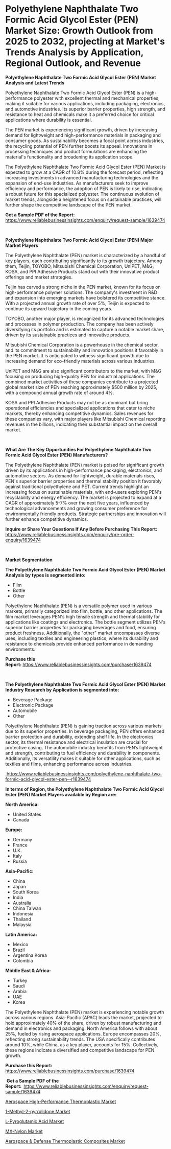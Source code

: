 <p><h1>Polyethylene Naphthalate Two Formic Acid Glycol Ester (PEN) Market Size: Growth Outlook from 2025 to 2032, projecting at Market's Trends Analysis by Application, Regional Outlook, and Revenue</h1></p><p><strong>Polyethylene Naphthalate Two Formic Acid Glycol Ester (PEN) Market Analysis and Latest Trends</strong></p>
<p><p>Polyethylene Naphthalate Two Formic Acid Glycol Ester (PEN) is a high-performance polyester with excellent thermal and mechanical properties, making it suitable for various applications, including packaging, electronics, and automotive industries. Its superior barrier properties, high strength, and resistance to heat and chemicals make it a preferred choice for critical applications where durability is essential. </p><p>The PEN market is experiencing significant growth, driven by increasing demand for lightweight and high-performance materials in packaging and consumer goods. As sustainability becomes a focal point across industries, the recycling potential of PEN further boosts its appeal. Innovations in processing techniques and product formulations are enhancing the material's functionality and broadening its application scope. </p><p>The Polyethylene Naphthalate Two Formic Acid Glycol Ester (PEN) Market is expected to grow at a CAGR of 10.8% during the forecast period, reflecting increasing investments in advanced manufacturing technologies and the expansion of end-use industries. As manufacturers seek to improve efficiency and performance, the adoption of PEN is likely to rise, indicating a robust future for this specialized polyester. The continuous evolution of market trends, alongside a heightened focus on sustainable practices, will further shape the competitive landscape of the PEN market.</p></p>
<p><strong>Get a Sample PDF of the Report:&nbsp;</strong> <a href="https://www.reliablebusinessinsights.com/enquiry/request-sample/1639474?utm_campaign=904&utm_medium=2&utm_source=Github&utm_content=ia&utm_term=01022025&utm_id=polyethylene-naphthalate-two-formic-acid-glycol-ester-pen">https://www.reliablebusinessinsights.com/enquiry/request-sample/1639474</a></p>
<p>&nbsp;</p>
<p><strong>Polyethylene Naphthalate Two Formic Acid Glycol Ester (PEN) Major Market Players</strong></p>
<p><p>The Polyethylene Naphthalate (PEN) market is characterized by a handful of key players, each contributing significantly to its growth trajectory. Among them, Teijin, TOYOBO, Mitsubishi Chemical Corporation, UniPET, M&G, KOSA, and PPI Adhesive Products stand out with their innovative product offerings and market strategies.</p><p>Teijin has carved a strong niche in the PEN market, known for its focus on high-performance polymer solutions. The company's investment in R&D and expansion into emerging markets have bolstered its competitive stance. With a projected annual growth rate of over 5%, Teijin is expected to continue its upward trajectory in the coming years.</p><p>TOYOBO, another major player, is recognized for its advanced technologies and processes in polymer production. The company has been actively diversifying its portfolio and is estimated to capture a notable market share, driven by its sustainable practices and innovative products.</p><p>Mitsubishi Chemical Corporation is a powerhouse in the chemical sector, and its commitment to sustainability and innovation positions it favorably in the PEN market. It is anticipated to witness significant growth due to increasing demand for eco-friendly materials across various industries.</p><p>UniPET and M&G are also significant contributors to the market, with M&G focusing on producing high-quality PEN for industrial applications. The combined market activities of these companies contribute to a projected global market size of PEN reaching approximately $500 million by 2025, with a compound annual growth rate of around 4%.</p><p>KOSA and PPI Adhesive Products may not be as dominant but bring operational efficiencies and specialized applications that cater to niche markets, thereby enhancing competitive dynamics. Sales revenues for these companies vary, with major players like Mitsubishi Chemical reporting revenues in the billions, indicating their substantial impact on the overall market.</p></p>
<p>&nbsp;</p>
<p><strong>What Are The Key Opportunities For Polyethylene Naphthalate Two Formic Acid Glycol Ester (PEN) Manufacturers?</strong></p>
<p><p>The Polyethylene Naphthalate (PEN) market is poised for significant growth driven by its applications in high-performance packaging, electronics, and automotive sectors. As demand for lightweight, durable materials rises, PEN's superior barrier properties and thermal stability position it favorably against traditional polyethylene and PET. Current trends highlight an increasing focus on sustainable materials, with end-users exploring PEN's recyclability and energy efficiency. The market is projected to expand at a CAGR of approximately 5-7% over the next five years, influenced by technological advancements and growing consumer preference for environmentally friendly products. Strategic partnerships and innovation will further enhance competitive dynamics.</p></p>
<p><strong>Inquire or Share Your Questions If Any Before Purchasing This Report:</strong> <a href="https://www.reliablebusinessinsights.com/enquiry/pre-order-enquiry/1639474?utm_campaign=904&utm_medium=2&utm_source=Github&utm_content=ia&utm_term=01022025&utm_id=polyethylene-naphthalate-two-formic-acid-glycol-ester-pen">https://www.reliablebusinessinsights.com/enquiry/pre-order-enquiry/1639474</a></p>
<p>&nbsp;</p>
<p><strong>Market Segmentation</strong></p>
<p><strong>The Polyethylene Naphthalate Two Formic Acid Glycol Ester (PEN) Market Analysis by types is segmented into:</strong></p>
<p><ul><li>Film</li><li>Bottle</li><li>Other</li></ul></p>
<p><p>Polyethylene Naphthalate (PEN) is a versatile polymer used in various markets, primarily categorized into film, bottle, and other applications. The film market leverages PEN's high tensile strength and thermal stability for applications like coatings and electronics. The bottle segment utilizes PEN's superior barrier properties for packaging beverages and food, ensuring product freshness. Additionally, the "other" market encompasses diverse uses, including textiles and engineering plastics, where its durability and resistance to chemicals provide enhanced performance in demanding environments.</p></p>
<p><strong>Purchase this Report:&nbsp;</strong><a href="https://www.reliablebusinessinsights.com/purchase/1639474?utm_campaign=904&utm_medium=2&utm_source=Github&utm_content=ia&utm_term=01022025&utm_id=polyethylene-naphthalate-two-formic-acid-glycol-ester-pen">https://www.reliablebusinessinsights.com/purchase/1639474</a></p>
<p>&nbsp;</p>
<p><strong>The Polyethylene Naphthalate Two Formic Acid Glycol Ester (PEN) Market Industry Research by Application is segmented into:</strong></p>
<p><ul><li>Beverage Package</li><li>Electronic Package</li><li>Automobile</li><li>Other</li></ul></p>
<p><p>Polyethylene Naphthalate (PEN) is gaining traction across various markets due to its superior properties. In beverage packaging, PEN offers enhanced barrier protection and durability, extending shelf life. In the electronics sector, its thermal resistance and electrical insulation are crucial for protective casing. The automobile industry benefits from PEN’s lightweight and strength, contributing to fuel efficiency and durability in components. Additionally, its versatility makes it suitable for other applications, such as textiles and films, enhancing performance across industries.</p></p>
<p><a href="https://www.reliablebusinessinsights.com/polyethylene-naphthalate-two-formic-acid-glycol-ester-pen--r1639474?utm_campaign=904&utm_medium=2&utm_source=Github&utm_content=ia&utm_term=01022025&utm_id=polyethylene-naphthalate-two-formic-acid-glycol-ester-pen">&nbsp;https://www.reliablebusinessinsights.com/polyethylene-naphthalate-two-formic-acid-glycol-ester-pen--r1639474</a></p>
<p><strong>In terms of Region, the Polyethylene Naphthalate Two Formic Acid Glycol Ester (PEN) Market Players available by Region are:</strong></p>
<p>
    <p> <strong> North America: </strong>
        <ul>
            <li>United States</li>
            <li>Canada</li>
        </ul>
        </p> 
    <p> <strong> Europe: </strong>
        <ul>
            <li>Germany</li>
            <li>France</li>
            <li>U.K.</li>
            <li>Italy</li>
            <li>Russia</li>
        </ul>
        </p> 
    <p> <strong> Asia-Pacific: </strong>
        <ul>
            <li>China</li>
            <li>Japan</li>
            <li>South Korea</li>
            <li>India</li>
            <li>Australia</li>
            <li>China Taiwan</li>
            <li>Indonesia</li>
            <li>Thailand</li>
            <li>Malaysia</li>
        </ul>
        </p> 
    <p> <strong> Latin America: </strong>
        <ul>
            <li>Mexico</li>
            <li>Brazil</li>
            <li>Argentina Korea</li>
            <li>Colombia</li>
        </ul>
        </p> 
    <p> <strong> Middle East & Africa: </strong>
        <ul>
            <li>Turkey</li>
            <li>Saudi</li>
            <li>Arabia</li>
            <li>UAE</li>
            <li>Korea</li>
        </ul>
    </p>
    </p>
<p><p>The Polyethylene Naphthalate (PEN) market is experiencing notable growth across various regions. Asia-Pacific (APAC) leads the market, projected to hold approximately 40% of the share, driven by robust manufacturing and demand in electronics and packaging. North America follows with about 25%, fueled by rising aerospace applications. Europe encompasses 20%, reflecting strong sustainability trends. The USA specifically contributes around 10%, while China, as a key player, accounts for 15%. Collectively, these regions indicate a diversified and competitive landscape for PEN growth.</p></p>
<p><strong>Purchase this Report: </strong><a href="https://www.reliablebusinessinsights.com/purchase/1639474?utm_campaign=904&utm_medium=2&utm_source=Github&utm_content=ia&utm_term=01022025&utm_id=polyethylene-naphthalate-two-formic-acid-glycol-ester-pen">https://www.reliablebusinessinsights.com/purchase/1639474</a></p>
<p>&nbsp;<strong>Get a Sample PDF of the Report:&nbsp;&nbsp;</strong><a href="https://www.reliablebusinessinsights.com/enquiry/request-sample/1639474?utm_campaign=904&utm_medium=2&utm_source=Github&utm_content=ia&utm_term=01022025&utm_id=polyethylene-naphthalate-two-formic-acid-glycol-ester-pen">https://www.reliablebusinessinsights.com/enquiry/request-sample/1639474</a></p>
<p><strong></strong></p>
<p><p><a href="https://github.com/rosalinebhakta48/Market-Research-Report-List-1/blob/main/aerospace-high-performance-thermoplastic-market.md?utm_campaign=904&utm_medium=2&utm_source=Github&utm_content=ia&utm_term=01022025&utm_id=polyethylene-naphthalate-two-formic-acid-glycol-ester-pen">Aerospace High-Performance Thermoplastic Market</a></p><p><a href="https://github.com/chongseney974/Market-Research-Report-List-1/blob/main/1-methyl-2-pyrrolidone-market.md?utm_campaign=904&utm_medium=2&utm_source=Github&utm_content=ia&utm_term=01022025&utm_id=polyethylene-naphthalate-two-formic-acid-glycol-ester-pen">1-Methyl-2-pyrrolidone Market</a></p><p><a href="https://github.com/hedbomkrahe/Market-Research-Report-List-1/blob/main/l-pyroglutamic-acid-market.md?utm_campaign=904&utm_medium=2&utm_source=Github&utm_content=ia&utm_term=01022025&utm_id=polyethylene-naphthalate-two-formic-acid-glycol-ester-pen">L-Pyroglutamic Acid Market</a></p><p><a href="https://github.com/lateshab69/Market-Research-Report-List-1/blob/main/mx-nylon-market.md?utm_campaign=904&utm_medium=2&utm_source=Github&utm_content=ia&utm_term=01022025&utm_id=polyethylene-naphthalate-two-formic-acid-glycol-ester-pen">MX-Nylon Market</a></p><p><a href="https://github.com/nathaliehurles7142/Market-Research-Report-List-1/blob/main/aerospace-defense-thermoplastic-composites-market.md?utm_campaign=904&utm_medium=2&utm_source=Github&utm_content=ia&utm_term=01022025&utm_id=polyethylene-naphthalate-two-formic-acid-glycol-ester-pen">Aerospace & Defense Thermoplastic Composites Market</a></p></p>